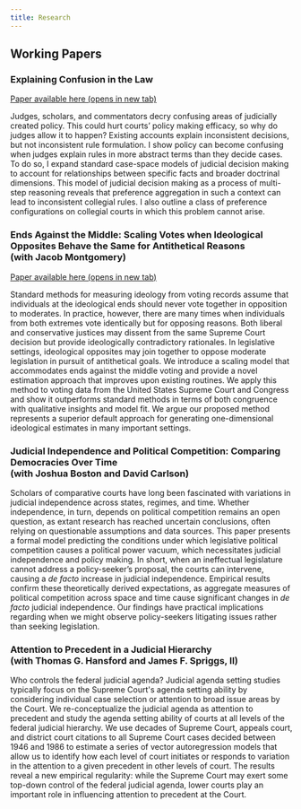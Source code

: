 ```yaml
---
title: Research
---
```


## Working Papers

### Explaining Confusion in the Law

<a href="duckmayr.github.io/papers/explaining-legal-confusion.pdf" target="_blank">Paper available here (opens in new tab)</a>

Judges, scholars, and commentators decry confusing areas of judicially created policy.
This could hurt courts’ policy making efficacy, so why do judges allow it to happen?
Existing accounts explain inconsistent decisions, but not inconsistent rule formulation.
I show policy can become confusing when judges explain rules in more abstract terms than they decide cases.
To do so, I expand standard case-space models of judicial decision making to account for relationships between specific facts and broader doctrinal dimensions.
This model of judicial decision making as a process of multi-step reasoning reveals that preference aggregation in such a context can lead to inconsistent collegial rules.
I also outline a class of preference configurations on collegial courts in which this problem cannot arise.

### Ends Against the Middle: Scaling Votes when Ideological Opposites Behave the Same for Antithetical Reasons <br/> (with Jacob Montgomery)

<a href="duckmayr.github.io/papers/ggum.pdf" target="_blank">Paper available here (opens in new tab)</a>

Standard methods for measuring ideology from voting records assume that individuals at the ideological ends should never vote together in opposition to moderates.
In practice, however, there are many times when individuals from both extremes vote identically but for opposing reasons.
Both liberal and conservative justices may dissent from the same Supreme Court decision but provide ideologically contradictory rationales.
In legislative settings, ideological opposites may join together to oppose moderate legislation in pursuit of antithetical goals.
We introduce a scaling model that accommodates ends against the middle voting and provide a novel estimation approach that improves upon existing routines.
We apply this method to voting data from the United States Supreme Court and Congress and show it outperforms standard methods in terms of both congruence with qualitative insights and model fit.
We argue our proposed method represents a superior default approach for generating one-dimensional ideological estimates in many important settings.

### Judicial Independence and Political Competition: Comparing Democracies Over Time <br/> (with Joshua Boston and David Carlson)

Scholars of comparative courts have long been fascinated with variations in judicial independence across states, regimes, and time.
Whether independence, in turn, depends on political competition remains an open question, as extant research has reached uncertain conclusions, often relying on questionable assumptions and data sources.
This paper presents a formal model predicting the conditions under which legislative political competition causes a political power vacuum, which necessitates judicial independence and policy making.
In short, when an ineffectual legislature cannot address a policy-seeker’s proposal, the courts can intervene, causing a *de facto* increase in judicial independence.
Empirical results confirm these theoretically derived expectations, as aggregate measures of political competition across space and time cause significant changes in *de facto* judicial independence.
Our findings have practical implications regarding when we might observe policy-seekers litigating issues rather than seeking legislation.

### Attention to Precedent in a Judicial Hierarchy <br/> (with Thomas G. Hansford and James F. Spriggs, II)

Who controls the federal judicial agenda?
Judicial agenda setting studies typically focus on the Supreme Court's agenda setting ability by considering individual case selection or attention to broad issue areas by the Court.
We re-conceptualize the judicial agenda as attention to precedent and study the agenda setting ability of courts at all levels of the federal judicial hierarchy.
We use decades of Supreme Court, appeals court, and district court citations to all Supreme Court cases decided between 1946 and 1986 to estimate a series of vector autoregression models that allow us to identify how each level of court initiates or responds to variation in the attention to a given precedent in other levels of court.
The results reveal a new empirical regularity: while the Supreme Court may exert some top-down control of the federal judicial agenda, lower courts play an important role in influencing attention to precedent at the Court.

